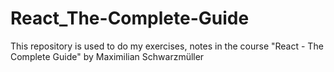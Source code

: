# React_The-Complete-Guide
This repository is used to do my exercises, notes in the course "React - The Complete Guide" by Maximilian Schwarzmüller
